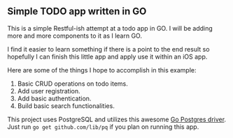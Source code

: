 ## Simple TODO app written in GO

This is a simple Restful-ish attempt at a todo app in GO. I will be adding more and more components to it as I learn GO. 

I find it easier to learn something if there is a point to the end result so hopefully I can finish this little app and apply use it within an iOS app.

Here are some of the things I hope to accomplish in this example: 

1. Basic CRUD operations on todo items. 
2. Add user registration.
3. Add basic authentication.
4. Build basic search functionalities. 

This project uses PostgreSQL and utilizes this awesome [Go Postgres driver](https://github.com/lib/pq). Just run 
```go get github.com/lib/pq``` if you plan on running this app. 